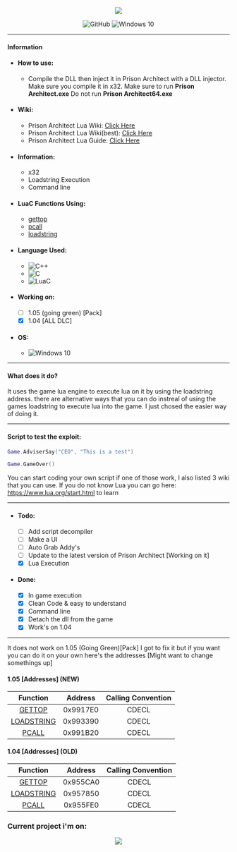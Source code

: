 <p align="center">
  <img src="https://prisonarchitect.paradoxwikis.com/images/thumb/7/7f/Prison_Architect_logo.png/300px-Prison_Architect_logo.png">
</p>
<p align="center">
  <img alt="GitHub" href="https://github.com/pwd0kernel/Prison-Architect-Execution" src="https://img.shields.io/badge/github%20-%23121011.svg?&style=for-the-badge&logo=github&logoColor=white"/>
  <img alt="Windows 10" href="https://en.wikipedia.org/wiki/Windows_10" src="https://img.shields.io/badge/Windows-0078D6?style=for-the-badge&logo=windows&logoColor=white" />
</p>

---

#### Information

  - #### How to use:
    - Compile the DLL then inject it in Prison Architect with a DLL injector. Make sure you compile it in x32. Make sure to run **Prison Architect.exe** Do not run **Prison Architect64.exe**
  - #### Wiki:
    - Prison Architect Lua Wiki: [Click Here](https://prisonarchitect.paradoxwikis.com/Lua)
    - Prison Architect Lua Wiki(best): [Click Here](https://www.prisonarchitectwiki.com/wiki/Modding_guide)
    - Prison Architect Lua Guide: [Click Here](https://steamcommunity.com/sharedfiles/filedetails/?id=480978426)
  - #### Information:
    - x32
    - Loadstring Execution
    - Command line
  - #### LuaC Functions Using:
    - [gettop](https://www.lua.org/source/5.1/lapi.c.html#lua_gettop)
    - [pcall](https://www.lua.org/source/5.1/lapi.c.html#lua_pcall)
    - [loadstring](https://www.lua.org/source/5.1/lauxlib.c.html#luaL_loadstring)
  - #### Language Used:
    - <img alt="C++" src="https://img.shields.io/badge/c++%20-%2300599C.svg?&style=for-the-badge&logo=c%2B%2B&ogoColor=white"/>
    - <img alt="C" src="https://img.shields.io/badge/c%20-%2300599C.svg?&style=for-the-badge&logo=c&logoColor=white"/>
    - <img alt="LuaC" src="https://img.shields.io/badge/luac-%232C2D72.svg?&style=for-the-badge&logo=lua&logoColor=white"/>

  - #### Working on:
    - [ ] 1.05 (going green) [Pack]
    - [X] 1.04 [ALL DLC]
  - #### OS:
    - <img alt="Windows 10" src="https://img.shields.io/badge/Windows-0078D6?style=for-the-badge&logo=windows&logoColor=white" />

---

#### What does it do?

It uses the game lua engine to execute lua on it by using the loadstring address.
there are alternative ways that you can do instreal of using the games loadstring
to execute lua into the game. I just chosed the easier way of doing it.

---

#### Script to test the exploit:
```lua
Game.AdviserSay("CEO", "This is a test")
```
```lua
Game.GameOver()	
```

You can start coding your own script if one of those work, I also listed 3 wiki that you can use.
If you do not know Lua you can go here: https://www.lua.org/start.html to learn

---

- #### Todo:
	- [ ] Add script decompiler
	- [ ] Make a UI
	- [ ] Auto Grab Addy's
	- [ ] Update to the latest version of Prison Architect [Working on it]
	- [x] Lua Execution
- #### Done:
  - [x] In game execution
  - [x] Clean Code & easy to understand
  - [x] Command line
  - [x] Detach the dll from the game
  - [x] Work's on 1.04
---

It does not work on 1.05 (Going Green)[Pack] I got to fix it but if you want you can do it on your own here's the addresses [Might want to change somethings up]

#### 1.05 [Addresses] (NEW)

|  Function  | Address  | Calling Convention |
| :--------: | :------: | :----------------: |
| [GETTOP](https://www.lua.org/source/5.1/lapi.c.html#lua_gettop)   | 0x9917E0 |       CDECL        |
| [LOADSTRING](https://www.lua.org/source/5.1/lapi.c.html#lua_pcall) | 0x993390 |       CDECL        |
| [PCALL](https://www.lua.org/source/5.1/lauxlib.c.html#luaL_loadstring)    | 0x991B20 |       CDECL       |

#### 1.04 [Addresses] (OLD)

|  Function  | Address  | Calling Convention |
| :--------: | :------: | :----------------: |
| [GETTOP](https://www.lua.org/source/5.1/lapi.c.html#lua_gettop)   | 0x955CA0 |       CDECL        |
| [LOADSTRING](https://www.lua.org/source/5.1/lapi.c.html#lua_pcall) | 0x957850 |       CDECL        |
| [PCALL](https://www.lua.org/source/5.1/lauxlib.c.html#luaL_loadstring)    | 0x955FE0 |       CDECL       |

### Current project i'm on:

<p align="center">
  <img src="https://www.prisonarchitect.com/packs/media/start/gg-logo-1d490392.png">
</p>